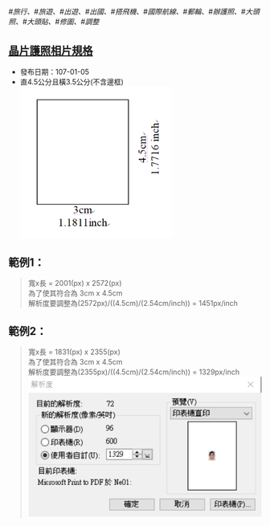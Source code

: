 ###### #旅行、#旅遊、#出遊、#出國、#搭飛機、#國際航線、#郵輪、#辦護照、#大頭照、#大頭貼、#修圖、#調整

## [晶片護照相片規格](https://www.boca.gov.tw/cp-16-4123-c2932-1.html)
- 發布日期：107-01-05
- 直4.5公分且橫3.5公分(不含邊框)  
  ![](photo_size.png)
  
## 範例1：
> 寬x長 = 2001(px) x 2572(px)  
> 為了使其符合為 3cm x 4.5cm  
> 解析度要調整為(2572px)/((4.5cm)/(2.54cm/inch)) = 1451px/inch

## 範例2：
> 寬x長 = 1831(px) x 2355(px)  
> 為了使其符合為 3cm x 4.5cm  
> 解析度要調整為(2355px)/((4.5cm)/(2.54cm/inch)) = 1329px/inch  
  ![](adjust_resolution.png)
